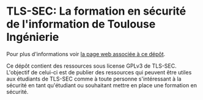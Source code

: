 # TLS-SEC: La formation en sécurité de l'information de Toulouse Ingénierie

Pour plus d'informations voir [la page web associée à ce dépôt](http://tls-sec.github.io/tls-sec).

Ce dépôt contient des ressources sous license GPLv3 de TLS-SEC. L'objectif de celui-ci est de publier des ressources qui peuvent être utiles aux étudiants de TLS-SEC comme à toute personne s'intéressant à la sécurité en tant qu'étudiant ou souhaitant mettre en place une formation en sécurité.

